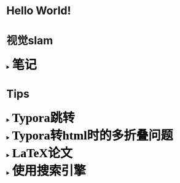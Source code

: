 # Hello World!



# 视觉slam

<details>
    <summary>
        <b><font face="微软雅黑" color="black" size="6.8" >笔记</font>
    </summary>


## <span id='jump'>最好直接完整clone项目</span>

```
git clone --recursive-submodules https://github.com/gaoxiang12/slambook2.git
```

安装所有依赖

```
sudo apt install -y libglew-dev libpng-dev python3-dev
```

重新编译安装



```
cd slambook2/3rdparty/Pangolin
mkdir build && cd build
cmake .. && make && sudo make install
```

编译ch3并运行

如果是使用[原作者的库](https://github.com/stevenlovegrove/Pangolin/)，需要先运行`./scripts/install_prerequisites.sh --dry-run recommended`安装依赖后编译安装



## ch3 

### git submodule update --init --recursive出错提示子模组未对路径注册

因为我使用的git url格式与原项目下的.gitmodule文件中的url格式不对，它写的是https格式，而我使用的是git的格式。

按照以下方法更换一下即可：

```
[submodule "3rdparty/Pangolin"]
	path = 3rdparty/Pangolin
	url = git@github.com:stevenlovegrove/Pangolin
[submodule "3rdparty/Sophus"]
	path = 3rdparty/Sophus
	url = git@github.com:strasdat/Sophus
[submodule "3rdparty/ceres-solver"]
	path = 3rdparty/ceres-solver
	url = git@github.com:ceres-solver/ceres-solver
[submodule "3rdparty/g2o"]
	path = 3rdparty/g2o
	url = git@github.com:RainerKuemmerle/g2o
[submodule "3rdparty/DBoW3"]
	path = 3rdparty/DBoW3
	url = git@github.com:rmsalinas/DBow3
[submodule "3rdparty/googletest"]
	path = 3rdparty/googletest
	url = git@github.com:google/googletest.git
```

子模块的url同步修改

```
$ git submodule sync
```

最后再来：

```
$ git submodule update --init --recursive
```

[最好直接完整clone项目](#jump)



### plotTrajectory.cpp

1. 添加#include<Eigen/Geometry>
2. string trajectory_file 需要更改

</details>



# Tips

<details><summary><b><font face="微软雅黑" color="black" size="6.8" >Typora跳转</font></summary>


## 第一种跳转：

使用方括号[] 、(#锚点) 、a标签 、id 属性
点击点：

```
点击点：
[1、感冒了](#length)
调转到的点：
<a id="length">吃药休息</a>
```

## 第二种跳转：

使用方括号[] 、(#锚点) 、span标签 、id 属性

```
点击点：
[2、问医生可以喝奶茶吗](#jump)
调转到的点：
<span id='jump'>医生说可以喝一点点</span>
```

</details>



<details><summary><b><font face="微软雅黑" color="black" size="6.8" >Typora转html时的多折叠问题</font></summary>

## 第一种折叠

在第一段折叠结束后输入强制回车

```
<bp>
```

这样后面的html代码可以多行输入

## 第二种折叠

html代码输入在同一行

</details>



<details><summary><b><font face="微软雅黑" color="black" size="6.8" >LaTeX论文</font></summary>

## TeXLive+TeXstudio win10

**LaTeX的使用需要2个重要东西：1.**选择一个TeX发行版进行安装（根据个人系统，本文选择**Texlive Win10**）。**2.**选择合适的Latex编辑器（如CTex的Winedt,本文选择**Texstudio**）

本人下载的TeXlive是最新版的（如下图），下载地址：[清华Texlive镜像](https://link.zhihu.com/?target=https%3A//mirrors.tuna.tsinghua.edu.cn/CTAN/systems/texlive/Images/)。安装程序为texlive2021-20210325.iso。

![img](https://pic1.zhimg.com/80/v2-84b642024f2f613f1b519ec4c6c54800_1440w.jpg)

**安装步骤：**

**1. 解压Texlive2021-20210325.iso文件，右键install-tl-windows.bat,以管理员身份打开。**

![img](https://pic2.zhimg.com/80/v2-349df902cb16a7da9b2ccc4b52f26821_1440w.jpg)

**2. 出现如下界面，点击 Advanced。**

![img](https://pic2.zhimg.com/80/v2-0844260d0756bab78f9f7bc06a277b95_1440w.webp)

**3. 选择安装位置，其他保持默认，并点击安装**

![img](https://pic1.zhimg.com/80/v2-dd788de434dcb737f781fa4aebe5191c_1440w.webp)

**4. 出现如下界面，等待ing**

![img](https://pic1.zhimg.com/v2-4545a3ef117ae522459cf5fe39f535b6.jpg?source=25ab7b06)

**5. 安装完成**

![img](https://pic3.zhimg.com/80/v2-6bb1b34bd26265858969ddad2534949a_1440w.webp)

**6. 最后打开cmd,分别输入tex -v, latex -v, xelatex -v, pdflatex - v 出现版本号证明安装成功！！！**

-> tex -v

![img](https://pic3.zhimg.com/80/v2-aa4be97ef416102d5f78c6677b850fca_1440w.webp)

-> latex -v

![img](https://pic2.zhimg.com/80/v2-8effa6cec4c2110ba7062ebf220cfd71_1440w.webp)

-> xelatex -v

![img](https://pic4.zhimg.com/80/v2-373afb148f20f9982114861113bb91fb_1440w.webp)

-> pdflatex - v

![img](https://pic3.zhimg.com/80/v2-12e9d61e189d888a6b23ea9ec608322e_1440w.webp)

------

**三、TeXStudio安装**

**1**. **安装 按照下面步骤进行安装（很简单）TexStudio下载地址：**[TeXStudio](https://link.zhihu.com/?target=http%3A//texstudio.sourceforge.net/)

![img](https://pic4.zhimg.com/80/v2-43d1f9119eb142130b062399bb34daaf_1440w.webp)

![img](https://pic3.zhimg.com/80/v2-7a6b796cfdd867171988bc2764988f62_1440w.webp)

![img](https://pic3.zhimg.com/80/v2-776eaae33bc5eae32980c1bb2e7b1616_1440w.webp)

**2. 配置**

**接下来就是TeXstudio的配置。**

**2.1 将语言设置为中文。依次选择Opitions->Configure TeXstudio**

![img](https://pic4.zhimg.com/80/v2-dc53ab7ae21630b4d26d9cd0899d063b_1440w.webp)

**2.2 修改中文界面后，我们可以选择左侧命令设置不同编译器，外部PDF查看器，和参看文献的执行程序。**

点击1处，可以将上述提到的3，4，5等的路径设置为TeXlive安装路径下对应的exe执行程序。点击2处，就可恢复默认。

![img](https://pic1.zhimg.com/80/v2-5816e83f47ec8543d27ac53e2e85d074_1440w.webp)

**2.3 默认编译器、默认PDF查看器、默认文献工具等设置**

点击构建选项，可以修改默认编译器、PDF查看器和默认文献工具等。若写中文论文，则需修改默认编译器为XelaTeX. 若为英文，则用PdfLaTex。

![img](https://pic2.zhimg.com/80/v2-ffca3f2ebefcca32bbd5a6e014edc3f5_1440w.webp)

**2.4 设置默认字体编码和添加行号**

点击编辑器选项，一般默认字体编码为UTF-8（一般不修改）。显示行号默认：所有行号。添加行号，可以快速定位某个词或句的位置。此外，当程序报错时，可快速定位到出错位置，方便修改。

![img](https://pic2.zhimg.com/80/v2-c668cc7e5074376c0335d529b1084cfd_1440w.webp)

![img](https://pic3.zhimg.com/80/v2-0db0b5dc663a59c2523eb4dadc65b162_1440w.webp)

**小结：TeXstudio的配置就介绍到这里，如有其他配置，可根据自己需求设定，也可在评论区区留言。**

**3. TeXstudio中英文测试**

输入下面代码（含中文），选择默认编译器为XeLateX（选择PDFLeteX会报错），点击编译并查看按钮（或F5快捷键），查看效果。

```tex
\documentclass[11pt]{ctexart}  
\usepackage[top=2cm, bottom=2cm, left=2cm, right=2cm]{geometry}  
\usepackage{algorithm}  
\usepackage{algorithmicx}  
\usepackage{algpseudocode}  
\usepackage{amsmath}  

\floatname{algorithm}{算法}  
\renewcommand{\algorithmicrequire}{\textbf{输入:}}  
\renewcommand{\algorithmicensure}{\textbf{输出:}}  

\begin{document}  
    \begin{algorithm}  
        \caption{用归并排序求逆序数}  
        \begin{algorithmic}[1] %每行显示行号  
            \Require $Array$数组，$n$数组大小  
            \Ensure 逆序数  
            \Function {MergerSort}{$Array, left, right$}  
            \State $result \gets 0$  
            \If {$left < right$}  
            \State $middle \gets (left + right) / 2$  
            \State $result \gets result +$ \Call{MergerSort}{$Array, left, middle$}  
            \State $result \gets result +$ \Call{MergerSort}{$Array, middle, right$}  
            \State $result \gets result +$ \Call{Merger}{$Array,left,middle,right$}  
            \EndIf  
            \State \Return{$result$}  
            \EndFunction  
            \State  
            \Function{Merger}{$Array, left, middle, right$}  
            \State $i\gets left$  
            \State $j\gets middle$  
            \State $k\gets 0$  
            \State $result \gets 0$  
            \While{$i<middle$ \textbf{and} $j<right$}  
            \If{$Array[i]<Array[j]$}  
            \State $B[k++]\gets Array[i++]$  
            \Else  
            \State $B[k++] \gets Array[j++]$  
            \State $result \gets result + (middle - i)$  
            \EndIf  
            \EndWhile  
            \While{$i<middle$}  
            \State $B[k++] \gets Array[i++]$  
            \EndWhile  
            \While{$j<right$}  
            \State $B[k++] \gets Array[j++]$  
            \EndWhile  
            \For{$i = 0 \to k-1$}  
            \State $Array[left + i] \gets B[i]$  
            \EndFor  
            \State \Return{$result$}  
            \EndFunction  
        \end{algorithmic}  
    \end{algorithm}  
\end{document}
```

**XeLateX编译器（未报错）**：

![img](https://pic4.zhimg.com/80/v2-7fdec8e409eb2fec19d94194c0218987_1440w.webp)

**PDFLaTeX编译器（报错）**：

![img](https://pic1.zhimg.com/80/v2-76d63763e78403fcad3466da80bd3bfc_1440w.webp)

输入下面代码（**只有英文**），编译器XeLaTeX/PDFLeTeX都可，点击编译并查看按钮（或F5快捷键），查看效果。（**注：代码太长，已附件形式显示**）

![img](https://pic3.zhimg.com/80/v2-df6dc4b3fe5469e38f8a58544ec9a58a_1440w.webp)

</details>



<details><summary><b><font face="微软雅黑" color="black" size="6.8" >使用搜索引擎</font></summary>

## Accurate using

在实际的搜索过程中，你是否遇到了以下问题？

| 1    | 当你试图搜索有关“web网站中的cookie”的资料时，结果却满是与烘焙食品“cookie”有关的信息？ |
| ---- | ------------------------------------------------------------ |
| 2    | 在探索某个技术难题或软件bug的解决方案时，却发现大量信息仅是晦涩的机翻，而真正有深度的资料难以获得？ |
| 3    | 当你希望获得一个没有干扰的学术搜索环境时，却被各种广告打扰，希望有方法能够屏蔽它们？ |

如果你遇到了上述问题，那么你可能需要进一步深化你的搜索技巧。



![Image](https://mmbiz.qpic.cn/mmbiz_png/RyyHWbbqW86LrnIMYSV14GicibEzvT6DQBf60nkkETGYiaOa2DKKN1OEMCwnesoyia3ptUeSynheB8wHxsiaUic2sOcQ/640?wx_fmt=png&wxfrom=5&wx_lazy=1&wx_co=1)

**符号语法**

为了实现更为精确的搜索，我们可以运用**“符号语法”**。

以下四个技巧能为你提供更**直接**的搜索结果。

**01**

**双引号精确搜索**

使用方法：在你想要精确搜索的词或短语前后分别加上双引号**（" "）**

作用：向搜索引擎提供确切的单词或短语，而不是单独或无序出现的单词

举例：输入"PostgreSQL injection"将专注搜索这个完整短语，返回针对PostgreSQL数据库的注入，而非分别搜索“PostgreSQL ”和“injection”

**02**

**通配符模糊匹配**

使用方法：在不确定的单词或短语的部分位置使用星号**（\*）**

作用：用于在某个短语的中间替代一个或多个词

举例：搜索“复*学系统**与安全实验室”也可以找到“复旦大学系统软件与安全实验室”

**03**

**减号排除**

使用方法：在你不想要的关键字前面加上减号**（-）**

作用：排除包含特定关键字的搜索结果

举例：输入“cookies -食品”，将返回与web安全中的cookies（如HTTP cookies）有关的资料，而不是食品中的饼干

**04**

**数字范围搜索**

使用方法：使用两个数字之间的连字符**（..）**

作用：搜索在一个数字范围内的结果

举例：输入“Personal Information Privacy Paper 2019..2023 year”将搜索在2019-2023年的论文

**修饰符语法**

而在我们希望进一步**限定**或**过滤**搜索的内容时，可以借助**“修饰符语法”**来**精细化**我们的搜索范围。

**01**

**关键词定义**

使用方法：**“define:”** + 搜索关键词。

作用：快速查找词汇定义或理解某个专业术语的含义

举例：输入“define:system security”将给出“系统安全”这一术语的定义或相关解释

**02**

**去广告搜索**

使用方法：使用**“intitle:”**或**“allintitle:”**来寻找标题中包含特定关键词的页面

作用：减少搜索范围，并可能避免一些广告页面

举例：如果你想阅读iOS安全评估的学术文章或技术报告，而非相关书籍的购买页面，你可以试着搜索intitle:"iOS security"。

**03**

**site:指定站点搜索**

使用方法：**“site:”** + 搜查域名 + 搜索关键词

作用：限制搜索结果来自于一个特定的网站或域名

举例：输入“site:wikipedia.org system security”将仅搜索来自Wikipedia的有关系统安全的信息

**04**

**filetype:指定文件类型搜索**

使用方法：**“filetype:”** + 文件类型 + 搜索关键词

作用：只搜索特定文件类型的结果

举例：输入“filetype:pdf privacy leak”将搜索与隐私泄露相关的PDF文件

小贴士

技巧组合

为了达到**更加细致**和**有针对性**的搜索效果，我们完全可以将多种搜索技巧**组合**起来

要查找NDSS 2023中与“webview”研究相关的pdf格式论文，我们可以组合使用**site、数字范围**以及**filetype**技巧

举例: filetype:pdf site:ndss-symposium.org webview 2021..2023

**衍生讨论**

接下来，探讨两个搜索技巧密切相关的衍生议题。

| 1    | 面对浩如烟海的信息，如何选择搜索的语言？   |
| ---- | ------------------------------------------ |
| 2    | 是采用一整句话去搜索，还是直接输入关键词？ |

你的这些选择会直接决定你能否迅速找到需要的学术资料。

**01**

**搜索语言选择**

**英文搜索占优情况**

适用于获取最新的国际研究成果、原始数据集以及开源代码项目；技术故障或问题的解决方案往往在英文论坛或文献中有更为详尽的描述和讨论

**中文搜索占优情况**

适用于获取论文笔记，源码解读，教程搜索；同时如果相关学术研究发表在博客园、微信公众号，中文搜索往往会有更准确的搜索结果

**02**

**分词搜索**

**分词的优势**

当你确定要搜索的专业术语或关键点时，如“linux 杀死进程”，搜索引擎会针对这些关键词为你筛选相关内容

**句子搜索的优势**

面对一个具体问题，你想要一个完整的答案或教程，此时像“linux如何杀死进程”这样的完整句子将引导搜索引擎为你找到更为全面的解答

祝愿大家都能快速找到符合自己需要的信息~

参考链接

1,https://www.cnblogs.com/JetpropelledSnake/p/9110740.html

2,https://mp.weixin.qq.com/s/W6CNjh29CCmufgc7HvfJJQ

3,https://www.zhihu.com/question/28013848

4,https://juejin.cn/post/7054368795640463373

5,https://mp.weixin.qq.com/s/A7JgnwbJbWa-XoKtrsJmtg

</details>
